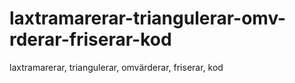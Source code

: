 # laxtramarerar-triangulerar-omv-rderar-friserar-kod
laxtramarerar, triangulerar, omvärderar, friserar, kod
